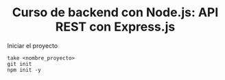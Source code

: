 <div align="center">
  <h1>Curso de backend con Node.js: API REST con Express.js</h1>
</div>

Iniciar el proyecto
```
take <nombre_proyecto>
git init
npm init -y
```


